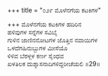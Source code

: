 +++
title = "೦೨೯ ಮೊಳೆನಗೆಯ ಕಟಕಿಗಳ"

+++
ಮೊಳೆನಗೆಯ ಕಟಕಿಗಳ ಹದಿರಿನ  
ಹಳಿವುಗಳ ಸನ್ನೆಗಳ ಸವಿಬೈ  
ಗುಳಿನ ಜಾಣಿನನೋಟಗಳ ಜೊತ್ತಿನ ನವಾಯಿಗಳ  
ಒಳದೆಗಹಿನುಬ್ಬುಗಳ ಮೀಸೆಯೊ  
ಳಿಳಿವ ಬೆರಳ್ಗಳ ಕರ್ಣ ಸೈಂಧವ  
ಖಳತಿಲಕ ದುಶ್ಶಾಸನಾದಿಗಳಿದ್ದರೀಚೆಯಲಿ    ॥29॥